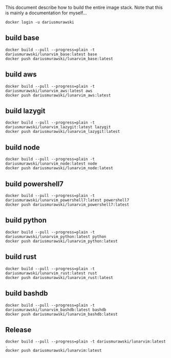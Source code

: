 This document describe how to build the entire image stack.
Note that this is mainly a documentation for myself...


```shell
docker login -u dariusmurawski
```

## build base

```shell
docker build --pull --progress=plain -t dariusmurawski/lunarvim_base:latest base
docker push dariusmurawski/lunarvim_base:latest
```

## build aws

```shell
docker build --pull --progress=plain -t dariusmurawski/lunarvim_aws:latest aws
docker push dariusmurawski/lunarvim_aws:latest
```

## build lazygit

```shell
docker build --pull --progress=plain -t dariusmurawski/lunarvim_lazygit:latest lazygit
docker push dariusmurawski/lunarvim_lazygit:latest
```

## build node

```shell
docker build --pull --progress=plain -t dariusmurawski/lunarvim_node:latest node
docker push dariusmurawski/lunarvim_node:latest
```

## build powershell7

```shell
docker build --pull --progress=plain -t dariusmurawski/lunarvim_powershell7:latest powershell7
docker push dariusmurawski/lunarvim_powershell7:latest
```

## build python

```shell
docker build --pull --progress=plain -t dariusmurawski/lunarvim_python:latest python
docker push dariusmurawski/lunarvim_python:latest
```

## build rust

```shell
docker build --pull --progress=plain -t dariusmurawski/lunarvim_rust:latest rust
docker push dariusmurawski/lunarvim_rust:latest
```

## build bashdb
```shell
docker build --pull --progress=plain -t dariusmurawski/lunarvim_bashdb:latest bashdb
docker push dariusmurawski/lunarvim_bashdb:latest
```


## Release

```shell
docker build --pull --progress=plain -t dariusmurawski/lunarvim:latest .
docker push dariusmurawski/lunarvim:latest
```


